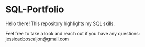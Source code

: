 # SQL-Portfolio
Hello there! This repository highlights my SQL skills.

Feel free to take a look and reach out if you have any questions: jessicacboscaljon@gmail.com
